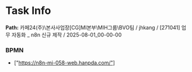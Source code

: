 # Task Info

**Path:** 카페24(주)\본사사업장\[CG]MI본부\MIH그룹\BVO팀 / jhkang / [271041] 업무 자동화 _ n8n 신규 제작 / 2025-08-01_00-00-00

### BPMN
- ["https://n8n-mi-058-web.hanpda.com/"]

